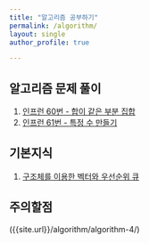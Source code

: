 ```yaml
---
title: "알고리즘 공부하기"
permalink: /algorithm/
layout: single
author_profile: true

---
```


## 알고리즘 문제 풀이

1. [인프런 60번 - 합이 같은 부분 집합]({{site.url}}/algorithm/algorithm-1/)
2. [인프런 61번 - 특정 수 만들기]({{site.url}}/algorithm/algorithm-2/)

## 기본지식

1. [구조체를 이용한 벡터와 우선순위 큐]({{site.url}}/algorithm/algorithm-3/)

## 주의할점
({{site.url}}/algorithm/algorithm-4/)
